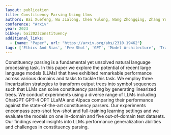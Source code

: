 ```yaml
---
layout: publication
title: Constituency Parsing Using Llms
authors: Bai Xuefeng, Wu Jialong, Chen Yulong, Wang Zhongqing, Zhang Yue
conference: "Arxiv"
year: 2023
bibkey: bai2023constituency
additional_links:
  - {name: "Paper", url: "https://arxiv.org/abs/2310.19462"}
tags: ['Ethics And Bias', 'Few Shot', 'GPT', 'Model Architecture', 'Training Techniques']
---
```

Constituency parsing is a fundamental yet unsolved natural language processing task. In this paper we explore the potential of recent large language models (LLMs) that have exhibited remarkable performance across various domains and tasks to tackle this task. We employ three linearization strategies to transform output trees into symbol sequences such that LLMs can solve constituency parsing by generating linearized trees. We conduct experiments using a diverse range of LLMs including ChatGPT GPT-4 OPT LLaMA and Alpaca comparing their performance against the state-of-the-art constituency parsers. Our experiments encompass zero-shot few-shot and full-training learning settings and we evaluate the models on one in-domain and five out-of-domain test datasets. Our findings reveal insights into LLMs performance generalization abilities and challenges in constituency parsing.
